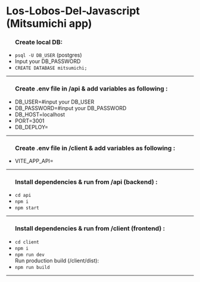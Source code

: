 # Los-Lobos-Del-Javascript (Mitsumichi app)

<ul><h3>Create local DB: </h3>
<li><code>psql -U DB_USER</code> (postgres)</li>
<li>Input your DB_PASSWORD</li>
<li><code>CREATE DATABASE mitsumichi;</code></li>
</ul>
<hr/>

<ul><h3>Create .env file in /api & add variables as following : </h3>
<li>DB_USER=#input your DB_USER</li>
<li>DB_PASSWORD=#input your DB_PASSWORD</li>
<li>DB_HOST=localhost</li>
<li>PORT=3001</li>
<li>DB_DEPLOY=</li>

</ul>
<hr/>

<ul><h3>Create .env file in /client & add variables as following : </h3>
<li>VITE_APP_API=</li>

</ul>
<hr/>

<ul><h3>Install dependencies & run from /api (backend) :</h3>
<li><code>cd api</code><br></li>
<li><code>npm i</code></li>
<li><code>npm start</code></li>
</ul>
<hr/>

<ul><h3>Install dependencies & run from /client (frontend) :</h3>
<li><code>cd client</code><br></li>
<li><code>npm i</code></li>
<li><code>npm run dev</code></li>
Run production build (/client/dist):
<li><code>npm run build</code></li>
</ul>
<hr/>
